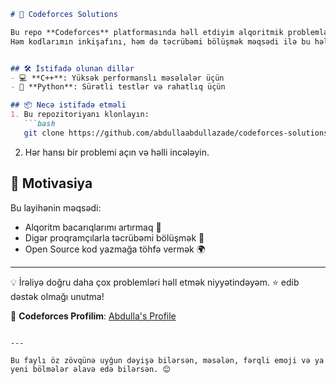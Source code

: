 ```markdown
# 🚀 Codeforces Solutions

Bu repo **Codeforces** platformasında həll etdiyim alqoritmik problemləri əhatə edir. 📚  
Həm kodlarımın inkişafını, həm də təcrübəmi bölüşmək məqsədi ilə bu həlləri buraya yüklədim. 🔥


## 🛠️ İstifadə olunan dillər
- 💻 **C++**: Yüksək performanslı məsələlər üçün  
- 🐍 **Python**: Sürətli testlər və rahatlıq üçün  

## 📦 Necə istifadə etməli
1. Bu repozitoriyanı klonlayın:  
   ```bash
   git clone https://github.com/abdullaabdullazade/codeforces-solutions
   ```
2. Hər hansı bir problemi açın və həlli incələyin.  

## 🌟 Motivasiya
Bu layihənin məqsədi:
- Alqoritm bacarıqlarımı artırmaq 🚀  
- Digər proqramçılarla təcrübəmi bölüşmək 🤝  
- Open Source kod yazmağa töhfə vermək 🌍  

---

💡 İrəliyə doğru daha çox problemləri həll etmək niyyətindəyəm. ⭐ edib dəstək olmağı unutma! 

🔗 **Codeforces Profilim**: [Abdulla's Profile](https://codeforces.com/profile/XXXBATTLEMCXXX)

```

---

Bu faylı öz zövqünə uyğun dəyişə bilərsən, məsələn, fərqli emoji və ya yeni bölmələr əlavə edə bilərsən. 😊
